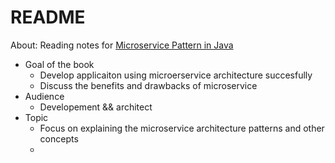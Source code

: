 # README

About: Reading notes for [Microservice Pattern in Java](https://www.amazon.com/Microservices-Patterns-examples-Chris-Richardson/dp/1617294543)


- Goal of the book
	- Develop applicaiton using microerservice architecture succesfully
	- Discuss the benefits and drawbacks of microservice
- Audience
	- Developement && architect
- Topic
	- Focus on explaining the microservice architecture patterns and other concepts
	- 
